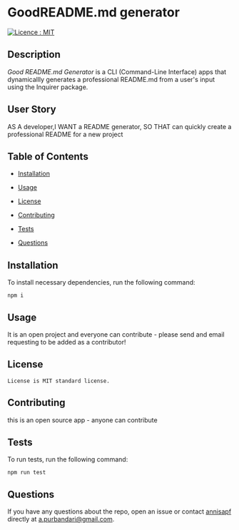 
# GoodREADME.md generator
[![Licence : MIT](https://img.shields.io/badge/Licence-MIT-magenta.svg)](https://opensource.org/licences/MIT)
    
## Description
    
*Good README.md Generator* is a CLI (Command-Line Interface) apps that dynamicallly generates a professional README.md from a user's input using the Inquirer package.

## User Story
    
AS A developer,I WANT a README generator, SO THAT can quickly create a professional README for a new project
    
## Table of Contents 
    
* [Installation](#installation)
    
* [Usage](#usage)
    
* [License](#license)
    
* [Contributing](#contributing)
    
* [Tests](#tests)
    
* [Questions](#questions)
    
## Installation
    
To install necessary dependencies, run the following command:
    
```
npm i
```
    
## Usage
    
It is an open project and everyone can contribute - please send and email requesting to be added as a contributor!

    

## License
    License is MIT standard license.
        
## Contributing
    
this is an open source app - anyone can contribute
    
## Tests
    
To run tests, run the following command:
    
```
npm run test
```

    
## Questions
    
If you have any questions about the repo, open an issue or contact [annisapf](https://github.com/annisapf/) directly at a.purbandari@gmail.com.